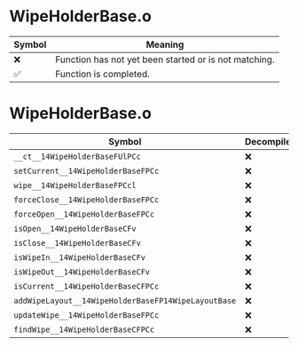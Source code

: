 # WipeHolderBase.o
| Symbol | Meaning 
| ------------- | ------------- 
| :x: | Function has not yet been started or is not matching. 
| :white_check_mark: | Function is completed. 


# WipeHolderBase.o
| Symbol | Decompiled? |
| ------------- | ------------- |
| `__ct__14WipeHolderBaseFUlPCc` | :x: |
| `setCurrent__14WipeHolderBaseFPCc` | :x: |
| `wipe__14WipeHolderBaseFPCcl` | :x: |
| `forceClose__14WipeHolderBaseFPCc` | :x: |
| `forceOpen__14WipeHolderBaseFPCc` | :x: |
| `isOpen__14WipeHolderBaseCFv` | :x: |
| `isClose__14WipeHolderBaseCFv` | :x: |
| `isWipeIn__14WipeHolderBaseCFv` | :x: |
| `isWipeOut__14WipeHolderBaseCFv` | :x: |
| `isCurrent__14WipeHolderBaseCFPCc` | :x: |
| `addWipeLayout__14WipeHolderBaseFP14WipeLayoutBase` | :x: |
| `updateWipe__14WipeHolderBaseFPCc` | :x: |
| `findWipe__14WipeHolderBaseCFPCc` | :x: |
